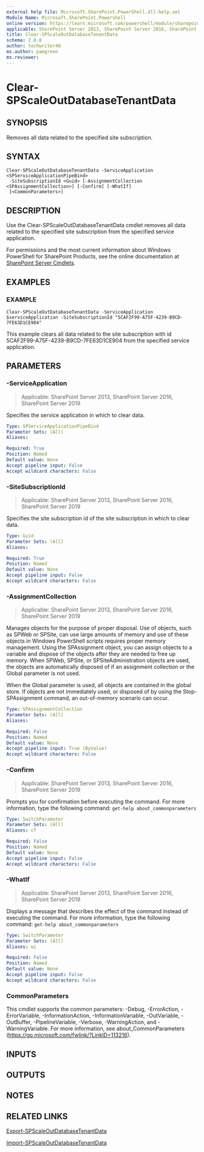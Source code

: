 ```yaml
---
external help file: Microsoft.SharePoint.PowerShell.dll-help.xml
Module Name: Microsoft.SharePoint.Powershell
online version: https://learn.microsoft.com/powershell/module/sharepoint-server/clear-spscaleoutdatabasetenantdata
applicable: SharePoint Server 2013, SharePoint Server 2016, SharePoint Server 2019
title: Clear-SPScaleOutDatabaseTenantData
schema: 2.0.0
author: techwriter40
ms.author: pamgreen
ms.reviewer:
---
```


# Clear-SPScaleOutDatabaseTenantData

## SYNOPSIS

Removes all data related to the specified site subscription.


## SYNTAX

```
Clear-SPScaleOutDatabaseTenantData -ServiceApplication <SPServiceApplicationPipeBind>
 -SiteSubscriptionId <Guid> [-AssignmentCollection <SPAssignmentCollection>] [-Confirm] [-WhatIf]
 [<CommonParameters>]
```

## DESCRIPTION
Use the Clear-SPScaleOutDatabaseTenantData cmdlet removes all data related to the specified site subscription from the specified service application.

For permissions and the most current information about Windows PowerShell for SharePoint Products, see the online documentation at [SharePoint Server Cmdlets](https://learn.microsoft.com/powershell/sharepoint/sharepoint-server/sharepoint-server-cmdlets).

## EXAMPLES

### EXAMPLE
```
Clear-SPScaleOutDatabaseTenantData -ServiceApplication $serviceApplication -SiteSubscriptionId "5CAF2F99-A75F-4239-B9CD-7FE63D1CE904"
```

This example clears all data related to the site subscription with id 5CAF2F99-A75F-4239-B9CD-7FE63D1CE904 from the specified service application.

## PARAMETERS

### -ServiceApplication

> Applicable: SharePoint Server 2013, SharePoint Server 2016, SharePoint Server 2019

Specifies the service application in which to clear data.

```yaml
Type: SPServiceApplicationPipeBind
Parameter Sets: (All)
Aliases:

Required: True
Position: Named
Default value: None
Accept pipeline input: False
Accept wildcard characters: False
```

### -SiteSubscriptionId

> Applicable: SharePoint Server 2013, SharePoint Server 2016, SharePoint Server 2019

Specifies the site subscription id of the site subscription in which to clear data.

```yaml
Type: Guid
Parameter Sets: (All)
Aliases:

Required: True
Position: Named
Default value: None
Accept pipeline input: False
Accept wildcard characters: False
```

### -AssignmentCollection

> Applicable: SharePoint Server 2013, SharePoint Server 2016, SharePoint Server 2019

Manages objects for the purpose of proper disposal.
Use of objects, such as SPWeb or SPSite, can use large amounts of memory and use of these objects in Windows PowerShell scripts requires proper memory management.
Using the SPAssignment object, you can assign objects to a variable and dispose of the objects after they are needed to free up memory.
When SPWeb, SPSite, or SPSiteAdministration objects are used, the objects are automatically disposed of if an assignment collection or the Global parameter is not used.

When the Global parameter is used, all objects are contained in the global store.
If objects are not immediately used, or disposed of by using the Stop-SPAssignment command, an out-of-memory scenario can occur.

```yaml
Type: SPAssignmentCollection
Parameter Sets: (All)
Aliases:

Required: False
Position: Named
Default value: None
Accept pipeline input: True (ByValue)
Accept wildcard characters: False
```

### -Confirm

> Applicable: SharePoint Server 2013, SharePoint Server 2016, SharePoint Server 2019

Prompts you for confirmation before executing the command.
For more information, type the following command: `get-help about_commonparameters`

```yaml
Type: SwitchParameter
Parameter Sets: (All)
Aliases: cf

Required: False
Position: Named
Default value: None
Accept pipeline input: False
Accept wildcard characters: False
```

### -WhatIf

> Applicable: SharePoint Server 2013, SharePoint Server 2016, SharePoint Server 2019

Displays a message that describes the effect of the command instead of executing the command.
For more information, type the following command: `get-help about_commonparameters`

```yaml
Type: SwitchParameter
Parameter Sets: (All)
Aliases: wi

Required: False
Position: Named
Default value: None
Accept pipeline input: False
Accept wildcard characters: False
```

### CommonParameters
This cmdlet supports the common parameters: -Debug, -ErrorAction, -ErrorVariable, -InformationAction, -InformationVariable, -OutVariable, -OutBuffer, -PipelineVariable, -Verbose, -WarningAction, and -WarningVariable. For more information, see about_CommonParameters (https://go.microsoft.com/fwlink/?LinkID=113216).

## INPUTS

## OUTPUTS

## NOTES

## RELATED LINKS

[Export-SPScaleOutDatabaseTenantData](Export-SPScaleOutDatabaseTenantData.md)

[Import-SPScaleOutDatabaseTenantData](Import-SPScaleOutDatabaseTenantData.md)
